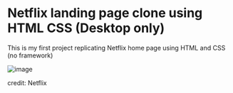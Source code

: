 # Netflix landing page clone using HTML CSS (Desktop only)
This is my first project replicating Netflix home page using HTML and CSS (no framework)

![image](https://github.com/s3rcc/Netflix-Clone/assets/142003842/320fa8ff-5d0c-476f-883a-2ab62fb7f976)

credit: Netflix
